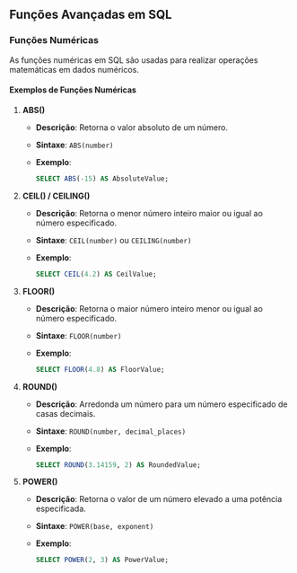 ## Funções Avançadas em SQL

### Funções Numéricas

As funções numéricas em SQL são usadas para realizar operações matemáticas em dados numéricos.

#### Exemplos de Funções Numéricas

1. **ABS()**
   - **Descrição**: Retorna o valor absoluto de um número.
   - **Sintaxe**: `ABS(number)`
   - **Exemplo**:

     ```sql
     SELECT ABS(-15) AS AbsoluteValue;
     ```

2. **CEIL() / CEILING()**
   - **Descrição**: Retorna o menor número inteiro maior ou igual ao número especificado.
   - **Sintaxe**: `CEIL(number)` ou `CEILING(number)`
   - **Exemplo**:

     ```sql
     SELECT CEIL(4.2) AS CeilValue;
     ```

3. **FLOOR()**
   - **Descrição**: Retorna o maior número inteiro menor ou igual ao número especificado.
   - **Sintaxe**: `FLOOR(number)`
   - **Exemplo**:

     ```sql
     SELECT FLOOR(4.8) AS FloorValue;
     ```

4. **ROUND()**
   - **Descrição**: Arredonda um número para um número especificado de casas decimais.
   - **Sintaxe**: `ROUND(number, decimal_places)`
   - **Exemplo**:

     ```sql
     SELECT ROUND(3.14159, 2) AS RoundedValue;
     ```

5. **POWER()**
   - **Descrição**: Retorna o valor de um número elevado a uma potência especificada.
   - **Sintaxe**: `POWER(base, exponent)`
   - **Exemplo**:

     ```sql
     SELECT POWER(2, 3) AS PowerValue;
     ```

